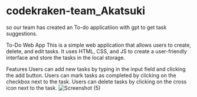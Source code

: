 # codekraken-team_Akatsuki
so our team has created an To-do applicatiion with gpt to get task suggestions.

To-Do Web App
This is a simple web application that allows users to create, delete, and edit tasks. It uses HTML, CSS, and JS to create a user-friendly interface and store the tasks in the local storage.

Features
Users can add new tasks by typing in the input field and clicking the add button.
Users can mark tasks as completed by clicking on the checkbox next to the task.
Users can delete tasks by clicking on the cross icon next to the task.
![Screenshot (5)](https://github.com/KevalParmar75/codekraken-team_Akatsuki/assets/139230620/2a538e1d-7bce-4cfd-83b5-beb6fad2e720)
